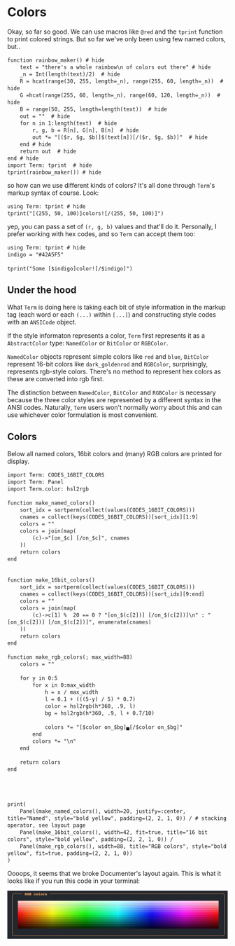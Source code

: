# Colors
Okay, so far so good. We can use macros like `@red` and the `tprint` function to print colored strings. But so far we've only been using few named colors, but..

```@example
function rainbow_maker() # hide
    text = "there's a whole rainbow\n of colors out there" # hide
    _n = Int(length(text)/2)  # hide
    R = hcat(range(30, 255, length=_n), range(255, 60, length=_n))  # hide
    G =hcat(range(255, 60, length=_n), range(60, 120, length=_n))  # hide
    B = range(50, 255, length=length(text))  # hide
    out = ""  # hide
    for n in 1:length(text)  # hide
        r, g, b = R[n], G[n], B[n]  # hide
        out *= "[($r, $g, $b)]$(text[n])[/($r, $g, $b)]"  # hide
    end # hide
    return out  # hide
end # hide
import Term: tprint  # hide
tprint(rainbow_maker()) # hide
```

so how can we use different kinds of colors?
It's all done through `Term`'s markup syntax of course. Look:
```@example
using Term: tprint # hide
tprint("[(255, 50, 100)]colors![/(255, 50, 100)]")
```

yep, you can pass a set of `(r, g, b)` values and that'll do it. Personally, I prefer working with hex codes, and so `Term` can accept them too:
```@example
using Term: tprint # hide
indigo = "#42A5F5"

tprint("Some [$indigo]color![/$indigo]")
```

## Under the hood
What `Term` is doing here is taking each bit of style information in the markup tag (each word or each `(...)` within `[...]`) and constructing style codes with an `ANSICode` object.

If the style informaton represents a color, `Term` first represents it as a `AbstractColor` type: `NamedColor` or `BitColor` or `RGBColor`.  

`NamedColor` objects represent simple colors like `red` and `blue`, `BitColor` represent 16-bit colors like `dark_goldenrod` and `RGBColor`, surprisingly, represents rgb-style colors. There's no method to represent hex colors as these are converted into rgb first. 

The distinction between `NamedColor`, `BitColor` and `RGBColor` is necessary because the three color styles are represented by a different syntax in the ANSI codes. Naturally, `Term` users won't normally worry about this and can use whichever color formulation is most convenient.


## Colors
Below all named colors, 16bit colors and (many) RGB colors are printed for display.

```@example
import Term: CODES_16BIT_COLORS
import Term: Panel
import Term.color: hsl2rgb

function make_named_colors()
    sort_idx = sortperm(collect(values(CODES_16BIT_COLORS)))
    cnames = collect(keys(CODES_16BIT_COLORS))[sort_idx][1:9]
    colors = ""
    colors = join(map(
        (c)->"[on_$c] [/on_$c]", cnames
    ))
    return colors
end


function make_16bit_colors()
    sort_idx = sortperm(collect(values(CODES_16BIT_COLORS)))
    cnames = collect(keys(CODES_16BIT_COLORS))[sort_idx][9:end]
    colors = ""
    colors = join(map(
        (c)->c[1] %  20 == 0 ? "[on_$(c[2])] [/on_$(c[2])]\n" : "[on_$(c[2])] [/on_$(c[2])]", enumerate(cnames)
    ))
    return colors
end

function make_rgb_colors(; max_width=88)
    colors = ""

    for y in 0:5
        for x in 0:max_width
            h = x / max_width
            l = 0.1 + (((5-y) / 5) * 0.7)
            color = hsl2rgb(h*360, .9, l)
            bg = hsl2rgb(h*360, .9, l + 0.7/10)

            colors *= "[$color on_$bg]▄[/$color on_$bg]"
        end
        colors *= "\n"
    end

    return colors
end




print(
    Panel(make_named_colors(), width=20, justify=:center, title="Named", style="bold yellow", padding=(2, 2, 1, 0)) / # stacking operator, see layout page
    Panel(make_16bit_colors(), width=42, fit=true, title="16 bit colors", style="bold yellow", padding=(2, 2, 1, 0)) /
    Panel(make_rgb_colors(), width=88, title="RGB colors", style="bold yellow", fit=true, padding=(2, 2, 1, 0))
)
```


Oooops, it seems that we broke Documenter's layout again. This is what it looks like if you run this code in your terminal:

![](colors.png)